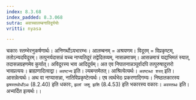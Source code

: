```yaml
---
index: 8.3.68
index_padded: 8.3.068
sutra: अवाच्चालम्बनाविदूर्ययोः
vritti: nyasa

---
```

चकारः स्तम्भेरनुकर्षणार्थः। अनिणर्थोऽयभारम्भः। आलम्बनम् = अश्रयणम। विदूरम् = विप्रकृष्टम्, ततोऽन्यदविदूरम्। तत्पुनर्यदासन्नं यच्च नाप्यतिदूरं तद्वेदितव्यम्, नासन्नमात्रम्। आसन्नमात्रं यद्यभिमतं स्यात्, तदासन्नग्रहणमेव कुर्यात्। अविदूरस्य भाव आदिदूर्यम्। अत एव निपातनान्नञ्पूर्वादपि तत्पुरुषादुत्तरो भावप्रत्ययः। ब्राह्यणादित्वाद्वा। `अवष्टभ्य` इति। ल्यबन्तमेतत्। आश्रित्येत्यर्थः। `अवष्टब्धा शरत्` इति। आसन्नेत्यर्थः। अथ वा नाप्यासन्ना, नातिविप्रकृष्टेत्यर्थः। एष त्वर्थभेदः प्रकरणादिगम्यः। निष्ठातकारस्य `झषस्तथोर्धोऽधः` (8.2.40) इति धकारः, `झलां जशु झशि` (8.4.53) इति भकारस्य वकारः।
`अवस्तब्धः` इति। अभ्यर्दित इत्यर्थः।।
